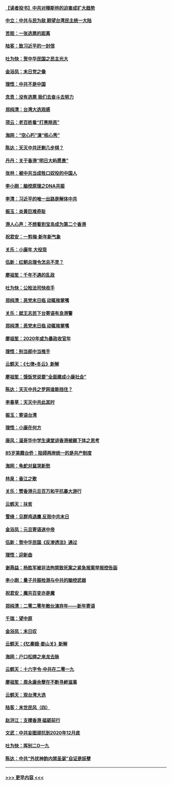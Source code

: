 #### [【读者投书】中共对穆斯林的迫害成扩大趋势](../pages/nsc993/n11791371.md?t=01141444) 
#### [中立：中共与民为敌 期望台湾民主统一大陆](../pages/nsc993/n11790392.md?t=01141444) 
#### [苦胆：一张选票的距离](../pages/nsc993/n11788914.md?t=01141444) 
#### [陆客：致习近平的一封信](../pages/nsc993/n11788867.md?t=01141444) 
#### [吐为快：贺中华民国之民主光大](../pages/nsc993/n11788618.md?t=01141444) 
#### [金浴凤：末日党之像](../pages/nsc993/n11787475.md?t=01141444) 
#### [理悟：中共不是中国](../pages/nsc993/n11787463.md?t=01141444) 
#### [念贲：没有选票  我们去奋斗去努力](../pages/nsc993/n11787398.md?t=01141444) 
#### [郑纯清：台湾大选观感](../pages/nsc993/n11786210.md?t=01141444) 
#### [项云：老百姓看“打黑除恶”](../pages/nsc993/n11785398.md?t=01141444) 
#### [海网：“空心朽”演“核心秀”](../pages/nsc993/n11783874.md?t=01141444) 
#### [陈达：天灭中共还剩几步棋？](../pages/nsc993/n11783719.md?t=01141444) 
#### [丹丹：关于香港“明日大屿愿景”](../pages/nsc993/n11783273.md?t=01141444) 
#### [张林：被中共当成牲口奴役的中国人](../pages/nsc993/n11782397.md?t=01141444) 
#### [李小刚：脑控原理之DNA共振](../pages/nsc993/n11780962.md?t=01141444) 
#### [李清：习近平的唯一出路是解体中共](../pages/nsc993/n11780866.md?t=01141444) 
#### [振玉：炎黄巨难奇耻](../pages/nsc993/n11779632.md?t=01141444) 
#### [港人心声：不想看到宝岛成为第二个香港](../pages/nsc993/n11778817.md?t=01141444) 
#### [祝君安：一剪梅‧新年新气象](../pages/nsc993/n11776340.md?t=01141444) 
#### [关乐：小康年 大役现](../pages/nsc993/n11774213.md?t=01141444) 
#### [伍新：红朝总理令怎总不灵？](../pages/nsc993/n11770813.md?t=01141444) 
#### [廖祖笙：千年不遇的乱政](../pages/nsc993/n11770373.md?t=01141444) 
#### [吐为快：公检法司快收手](../pages/nsc993/n11770359.md?t=01141444) 
#### [郑纯清：恶党末日临 动辄挨掌嘴](../pages/nsc993/n11769912.md?t=01141444) 
#### [关乐：就王志民下台寄语有良港警](../pages/nsc993/n11769903.md?t=01141444) 
#### [郑纯清：恶党末日临 动辄挨掌嘴](../pages/nsc993/n11769356.md?t=01141444) 
#### [廖祖笙：2020年或为暴政收官年](../pages/nsc993/n11768216.md?t=01141444) 
#### [理悟：别当郎中当推手](../pages/nsc993/n11768243.md?t=01141444) 
#### [云鹤天：《七律▪冬云》新解](../pages/nsc993/n11768204.md?t=01141444) 
#### [廖祖笙：饿饭党说要“全面建成小康社会”](../pages/nsc993/n11767482.md?t=01141444) 
#### [陈达：天灭中共之罗网谁能挡住？](../pages/nsc993/n11767465.md?t=01141444) 
#### [李春草：天灭中共此其时](../pages/nsc993/n11767452.md?t=01141444) 
#### [振玉：寄语台湾](../pages/nsc993/n11767432.md?t=01141444) 
#### [理悟：小康在何方](../pages/nsc993/n11767394.md?t=01141444) 
#### [唐风：温哥华中学生课堂讲香港被踢下体之思考](../pages/nsc993/n11766848.md?t=01141444) 
#### [85岁美籍台侨：阻碍两岸统一的是共产制度](../pages/nsc993/n11765043.md?t=01141444) 
#### [海网：龟蛇对鼠哭新愁](../pages/nsc993/n11764895.md?t=01141444) 
#### [林泉：香江之歌](../pages/nsc993/n11764415.md?t=01141444) 
#### [关乐：赞香港元旦百万和平抗暴大游行](../pages/nsc993/n11764382.md?t=01141444) 
#### [云鹤天：扶贫](../pages/nsc993/n11764245.md?t=01141444) 
#### [雪绮：见群鸡退鹰  反观中共末日](../pages/nsc993/n11762112.md?t=01141444) 
#### [金浴凤：元旦寄语迷中帝](../pages/nsc993/n11761788.md?t=01141444) 
#### [伍新：贺中华民国《反渗透法》通过](../pages/nsc993/n11761994.md?t=01141444) 
#### [理悟：迎新曲](../pages/nsc993/n11761152.md?t=01141444) 
#### [谢燕益：杨胜军被非法拘禁致死案之紧急报案举报控告函](../pages/nsc993/n11756134.md?t=01141444) 
#### [李小刚：量子共振检测与中共的脑控武器](../pages/nsc993/n11754518.md?t=01141444) 
#### [祝君安：魔共百变亦是魔](../pages/nsc993/n11754469.md?t=01141444) 
#### [郑纯清：二零二零年散伙演弃年——新年寄语](../pages/nsc993/n11754195.md?t=01141444) 
#### [千瑞：望中原](../pages/nsc993/n11754159.md?t=01141444) 
#### [金浴凤：末日叹](../pages/nsc993/n11752359.md?t=01141444) 
#### [云鹤天：《忆秦娥‧娄山关》新解](../pages/nsc993/n11752348.md?t=01141444) 
#### [海网：户口松绑之来龙去脉](../pages/nsc993/n11752328.md?t=01141444) 
#### [云鹤天：十六字令‧中共在二零一九](../pages/nsc993/n11752305.md?t=01141444) 
#### [廖祖笙：周永康余孽在不断寻衅滋事](../pages/nsc993/n11751013.md?t=01141444) 
#### [云鹤天：观台湾大选](../pages/nsc993/n11751007.md?t=01141444) 
#### [陆客：末世民风（四）](../pages/nsc993/n11749203.md?t=01141444) 
#### [赵洪江：支撑香港 砥砺前行](../pages/nsc993/n11748482.md?t=01141444) 
#### [文武：中共妄图顽抗到2020年12月底](../pages/nsc993/n11748446.md?t=01141444) 
#### [吐为快：挥别二O一九](../pages/nsc993/n11748411.md?t=01141444) 
#### [陈达：中共“外扰神韵内禁圣诞”自证是妖孽](../pages/nsc993/n11748226.md?t=01141444) 

----
#### [ >>> 更早内容 <<< ](../indexes/nsc993-earlier.md)
